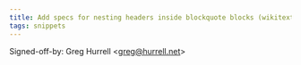 ```yaml
---
title: Add specs for nesting headers inside blockquote blocks (wikitext, dc41edb)
tags: snippets
---
```


Signed-off-by: Greg Hurrell &lt;greg@hurrell.net&gt;
